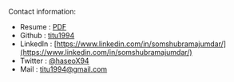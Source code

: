 Contact information:

 - Resume : [PDF](http://titu1994.github.io/resume/resume.pdf)
 - Github : [titu1994](https://github.com/titu1994)
 - LinkedIn : [https://www.linkedin.com/in/somshubramajumdar/](https://www.linkedin.com/in/somshubramajumdar/)
 - Twitter : [@haseoX94](https://twitter.com/HaseoX94)
 - Mail : [titu1994@gmail.com](mailto:titu1994@gmail.com)